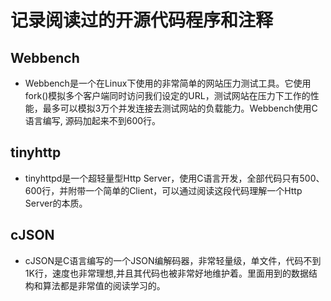 # 记录阅读过的开源代码程序和注释
## Webbench
- Webbench是一个在Linux下使用的非常简单的网站压力测试工具。它使用fork()模拟多个客户端同时访问我们设定的URL，测试网站在压力下工作的性能，最多可以模拟3万个并发连接去测试网站的负载能力。Webbench使用C语言编写, 源码加起来不到600行。

## tinyhttp
- tinyhttpd是一个超轻量型Http Server，使用C语言开发，全部代码只有500、600行，并附带一个简单的Client，可以通过阅读这段代码理解一个Http Server的本质。

## cJSON
- cJSON是C语言编写的一个JSON编解码器，非常轻量级，单文件，代码不到1K行，速度也非常理想,并且其代码也被非常好地维护着。里面用到的数据结构和算法都是非常值的阅读学习的。
